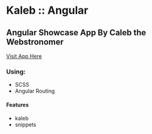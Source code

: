 # Kaleb :: Angular

## Angular Showcase App By Caleb the Webstronomer

[Visit App Here](https://kaleb-angular.netlify.com)

### Using:

- SCSS
- Angular Routing

#### Features

- kaleb
- snippets

